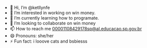 - 👋 Hi, I’m @ketllynfe
- 👀 I’m interested in working on win money.
- 🌱 I’m currently learning how to programate.
- 💞️ I’m looking to collaborate on win money
- 📫 How to reach me 00001108429178sp@al.educacao.sp.gov.br
- 😄 Pronouns: she/her
- ⚡ Fun fact: i looove cats and bsbiesss

<!---
ketllynfe/ketllynfe is a ✨ special ✨ repository because its `README.md` (this file) appears on your GitHub profile.
You can click the Preview link to take a look at your changes.
--->
